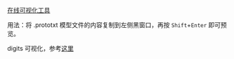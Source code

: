 

[在线可视化工具](https://ethereon.github.io/netscope/#/editor)

用法：将 .prototxt 模型文件的内容复制到左侧黑窗口，再按 `Shift`+`Enter` 即可预览。

digits 可视化，参考[这里](https://blog.csdn.net/Explorer_XZH/article/details/103442046)
